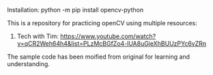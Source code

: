 Installation:
python -m pip install opencv-python 

This is a repository for practicing openCV using multiple resources:

1. Tech with Tim: https://www.youtube.com/watch?v=qCR2Weh64h4&list=PLzMcBGfZo4-lUA8uGjeXhBUUzPYc6vZRn

The sample code has been moified from original for learning and understanding.
